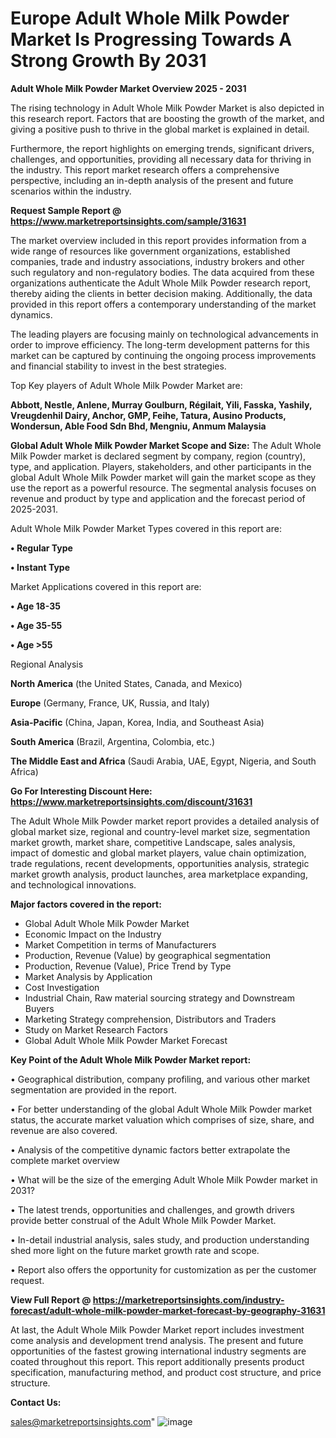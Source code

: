  # Europe Adult Whole Milk Powder Market Is Progressing Towards A Strong Growth By 2031

<Strong> Adult Whole Milk Powder Market Overview 2025 - 2031</strong>

The rising technology in Adult Whole Milk Powder Market is also depicted in this research report. Factors that are boosting the growth of the market, and giving a positive push to thrive in the global market is explained in detail.

Furthermore, the report highlights on emerging trends, significant drivers, challenges, and opportunities, providing all necessary data for thriving in the industry. This report market research offers a comprehensive perspective, including an in-depth analysis of the present and future scenarios within the industry.

<strong>Request Sample Report @ <a href=https://www.marketreportsinsights.com/sample/31631>https://www.marketreportsinsights.com/sample/31631</a></strong>

The market overview included in this report provides information from a wide range of resources like government organizations, established companies, trade and industry associations, industry brokers and other such regulatory and non-regulatory bodies. The data acquired from these organizations authenticate the Adult Whole Milk Powder research report, thereby aiding the clients in better decision making. Additionally, the data provided in this report offers a contemporary understanding of the market dynamics.

The leading players are focusing mainly on technological advancements in order to improve efficiency. The long-term development patterns for this market can be captured by continuing the ongoing process improvements and financial stability to invest in the best strategies.

Top Key players of Adult Whole Milk Powder Market are:

<strong>Abbott, Nestle, Anlene, Murray Goulburn, Régilait, Yili, Fasska, Yashily, Vreugdenhil Dairy, Anchor, GMP, Feihe, Tatura, Ausino Products, Wondersun, Able Food Sdn Bhd, Mengniu, Anmum Malaysia</strong>

<strong><b>Global Adult Whole Milk Powder Market Scope and Size:</b></strong>
The Adult Whole Milk Powder market is declared segment by company, region (country), type, and application. Players, stakeholders, and other participants in the global Adult Whole Milk Powder market will gain the market scope as they use the report as a powerful resource. The segmental analysis focuses on revenue and product by type and application and the forecast period of 2025-2031.

Adult Whole Milk Powder Market Types covered in this report are:

<strong>• Regular Type

• Instant Type</strong>

Market Applications covered in this report are:

<strong>• Age 18-35

• Age 35-55

• Age >55</strong> 

Regional Analysis

<strong>North America</strong> (the United States, Canada, and Mexico)

<strong>Europe</strong> (Germany, France, UK, Russia, and Italy)

<strong>Asia-Pacific</strong> (China, Japan, Korea, India, and Southeast Asia)

<strong>South America</strong> (Brazil, Argentina, Colombia, etc.)

<strong>The Middle East and Africa</strong> (Saudi Arabia, UAE, Egypt, Nigeria, and South Africa)

<strong>Go For Interesting Discount Here: <a href=https://www.marketreportsinsights.com/discount/31631>https://www.marketreportsinsights.com/discount/31631</a></strong>

The Adult Whole Milk Powder market report provides a detailed analysis of global market size, regional and country-level market size, segmentation market growth, market share, competitive Landscape, sales analysis, impact of domestic and global market players, value chain optimization, trade regulations, recent developments, opportunities analysis, strategic market growth analysis, product launches, area marketplace expanding, and technological innovations.

<strong><b>Major factors covered in the report:</b></strong>
<ul>
  <li>Global Adult Whole Milk Powder Market </li>
  <li>Economic Impact on the Industry</li>
  <li>Market Competition in terms of Manufacturers</li>
  <li>Production, Revenue (Value) by geographical segmentation</li>
  <li>Production, Revenue (Value), Price Trend by Type</li>
  <li>Market Analysis by Application</li>
  <li>Cost Investigation</li>
  <li>Industrial Chain, Raw material sourcing strategy and Downstream Buyers</li>
  <li>Marketing Strategy comprehension, Distributors and Traders</li>
  <li>Study on Market Research Factors</li>
  <li>Global Adult Whole Milk Powder Market Forecast</li>
</ul>

<strong><b>Key Point of the Adult Whole Milk Powder Market report:</b></strong>

• Geographical distribution, company profiling, and various other market segmentation are provided in the report.

• For better understanding of the global Adult Whole Milk Powder market status, the accurate market valuation which comprises of size, share, and revenue are also covered.

• Analysis of the competitive dynamic factors better extrapolate the complete market overview

• What will be the size of the emerging Adult Whole Milk Powder market in 2031?

• The latest trends, opportunities and challenges, and growth drivers provide better construal of the Adult Whole Milk Powder Market.

• In-detail industrial analysis, sales study, and production understanding shed more light on the future market growth rate and scope.

• Report also offers the opportunity for customization as per the customer request.

<strong><b>View Full Report @ <a href=https://marketreportsinsights.com/industry-forecast/adult-whole-milk-powder-market-forecast-by-geography-31631>https://marketreportsinsights.com/industry-forecast/adult-whole-milk-powder-market-forecast-by-geography-31631</a></b></strong>


At last, the Adult Whole Milk Powder Market report includes investment come analysis and development trend analysis. The present and future opportunities of the fastest growing international industry segments are coated throughout this report. This report additionally presents product specification, manufacturing method, and product cost structure, and price structure.

<strong>Contact Us:</strong>

sales@marketreportsinsights.com"
![image](https://github.com/user-attachments/assets/ed3a65bd-8e14-4bb6-b192-1d4b64d8339c)
